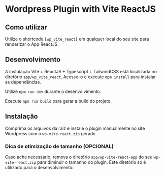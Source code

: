 # Wordpress Plugin with Vite ReactJS

## Como utilizar

Utilize o shortcode `[wp_vite_react]` em qualquer local do seu site para renderizar o App ReactJS.

## Desenvolvimento

A instalação Vite + ReactJS + Typescript + TailwindCSS está localizada no diretório `app/wp_vite_react`. Acesse-o e execute `npm install` para instalar as dependências.

Utilize `npm run dev` durante o desenvolvimento.

Execute `npm run build` para gerar a build do projeto.

## Instalação

Comprima os arquivos da raíz e instale o plugin manualmente no site Wordpress com o `wp-vite-react.zip` gerado.

### Dica de otimização de tamanho (OPCIONAL)

Caso ache necessário, remova o diretório `app/wp-vite-react-app` do seu `wp-vite-react.zip` para diminuir o tamanho do plugin. Este diretório só é utilizado para o desenvolvimento.
